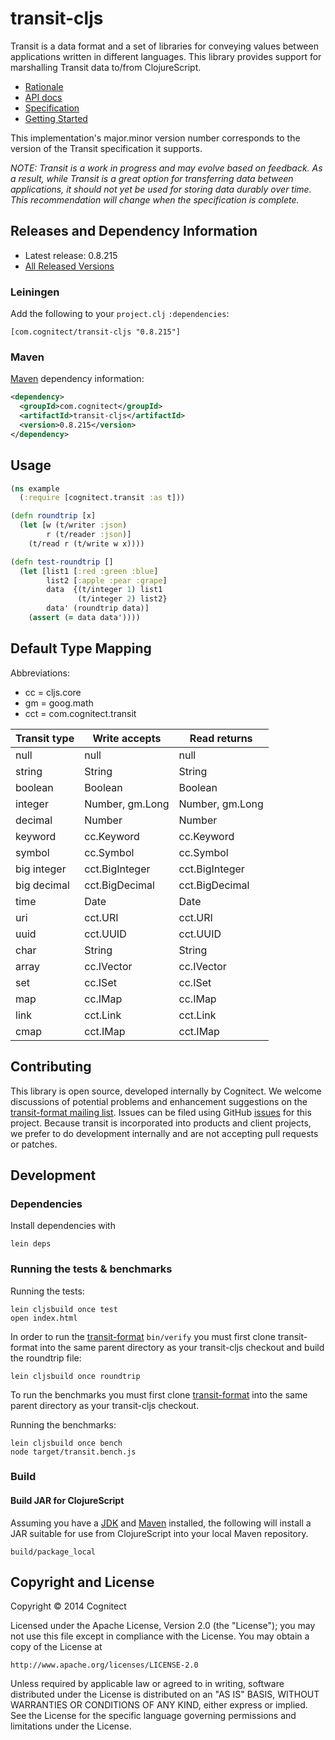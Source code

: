 # transit-cljs

Transit is a data format and a set of libraries for conveying values between applications written in different languages. This library provides support for marshalling Transit data to/from ClojureScript.

* [Rationale](http://blog.cognitect.com/blog/2014/7/22/transit)
* [API docs](http://cognitect.github.io/transit-cljs/)
* [Specification](http://github.com/cognitect/transit-format)
* [Getting Started](http://github.com/cognitect/transit-cljs/wiki/Getting-Started)

This implementation's major.minor version number corresponds to the version of the Transit specification it supports.

_NOTE: Transit is a work in progress and may evolve based on feedback.
As a result, while Transit is a great option for transferring data
between applications, it should not yet be used for storing data
durably over time. This recommendation will change when the
specification is complete._ 

## Releases and Dependency Information

* Latest release: 0.8.215
* [All Released Versions](http://search.maven.org/#search%7Cgav%7C1%7Cg%3A%22com.cognitect%22%20AND%20a%3A%22transit-cljs%22)

### Leiningen

Add the following to your `project.clj` `:dependencies`:

```
[com.cognitect/transit-cljs "0.8.215"]
```

### Maven

[Maven](http://maven.apache.org/) dependency information:

```xml
<dependency>
  <groupId>com.cognitect</groupId>
  <artifactId>transit-cljs</artifactId>
  <version>0.8.215</version>
</dependency>
```

## Usage

```clojure
(ns example
  (:require [cognitect.transit :as t]))

(defn roundtrip [x]
  (let [w (t/writer :json)
        r (t/reader :json)]
    (t/read r (t/write w x))))

(defn test-roundtrip []
  (let [list1 [:red :green :blue]
        list2 [:apple :pear :grape]
        data  {(t/integer 1) list1
               (t/integer 2) list2}
        data' (roundtrip data)]
    (assert (= data data'))))
```

## Default Type Mapping

Abbreviations:
* cc = cljs.core
* gm = goog.math
* cct = com.cognitect.transit

|Transit type|Write accepts|Read returns|
|------------|-------------|------------|
|null|null|null|
|string|String|String|
|boolean|Boolean|Boolean|
|integer|Number, gm.Long|Number, gm.Long|
|decimal|Number|Number|
|keyword|cc.Keyword|cc.Keyword|
|symbol|cc.Symbol|cc.Symbol|
|big integer|cct.BigInteger|cct.BigInteger|
|big decimal|cct.BigDecimal|cct.BigDecimal|
|time|Date|Date|
|uri|cct.URI|cct.URI|
|uuid|cct.UUID|cct.UUID|
|char|String|String|
|array|cc.IVector|cc.IVector|
|set|cc.ISet|cc.ISet|
|map|cc.IMap|cc.IMap|
|link|cct.Link|cct.Link|
|cmap|cct.IMap|cct.IMap|

## Contributing 

This library is open source, developed internally by Cognitect. We welcome discussions of potential problems and enhancement suggestions on the [transit-format mailing list](https://groups.google.com/forum/#!forum/transit-format). Issues can be filed using GitHub [issues](https://github.com/cognitect/transit-cljs/issues) for this project. Because transit is incorporated into products and client projects, we prefer to do development internally and are not accepting pull requests or patches.


## Development

### Dependencies

Install dependencies with

```
lein deps
```

### Running the tests & benchmarks

Running the tests:

```
lein cljsbuild once test
open index.html
```

In order to run the [transit-format](https://github.com/cognitect/transit-format) 
`bin/verify` you must first clone transit-format into the same parent directory 
as your transit-cljs checkout and build the roundtrip file:

```
lein cljsbuild once roundtrip
```

To run the benchmarks you must first clone 
[transit-format](https://github.com/cognitect/transit-format) into the same
parent directory as your transit-cljs checkout. 

Running the benchmarks:

```
lein cljsbuild once bench
node target/transit.bench.js
```

### Build

#### Build JAR for ClojureScript

Assuming you have a
[JDK](http://www.oracle.com/technetwork/java/javaee/downloads/java-ee-sdk-6u3-jdk-7u1-downloads-523391.html)
and [Maven](http://maven.apache.org) installed, the following will
install a JAR suitable for use from ClojureScript into your local
Maven repository.

```
build/package_local
```

## Copyright and License

Copyright © 2014 Cognitect

Licensed under the Apache License, Version 2.0 (the "License");
you may not use this file except in compliance with the License.
You may obtain a copy of the License at

    http://www.apache.org/licenses/LICENSE-2.0

Unless required by applicable law or agreed to in writing, software
distributed under the License is distributed on an "AS IS" BASIS,
WITHOUT WARRANTIES OR CONDITIONS OF ANY KIND, either express or implied.
See the License for the specific language governing permissions and
limitations under the License.
